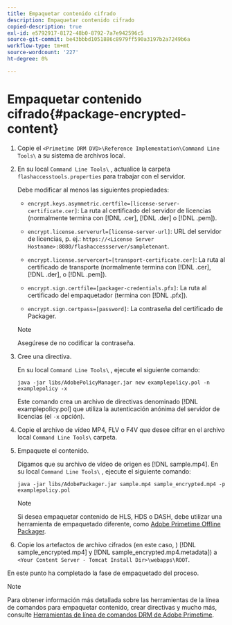 ```yaml
---
title: Empaquetar contenido cifrado
description: Empaquetar contenido cifrado
copied-description: true
exl-id: e5792917-8172-48b0-8792-7a7e942596c5
source-git-commit: be43bbbd1051886c8979ff590a3197b2a7249b6a
workflow-type: tm+mt
source-wordcount: '227'
ht-degree: 0%

---
```


# Empaquetar contenido cifrado{#package-encrypted-content}

1. Copie el `<Primetime DRM DVD>\Reference Implementation\Command Line Tools\` a su sistema de archivos local.
1. En su local `Command Line Tools\` , actualice la carpeta `flashaccesstools.properties` para trabajar con el servidor.

   Debe modificar al menos las siguientes propiedades:

   * `encrypt.keys.asymmetric.certfile=[license-server-certificate.cer]`: La ruta al certificado del servidor de licencias (normalmente termina con [!DNL .cer], [!DNL .der] o [!DNL .pem]).

   * `encrypt.license.serverurl=[license-server-url]`: URL del servidor de licencias, p. ej.:    `https://<License Server Hostname>:8080/flashaccessserver/sampletenant`.

   * `encrypt.license.servercert=[transport-certificate.cer]`: La ruta al certificado de transporte (normalmente termina con [!DNL .cer], [!DNL .der], o [!DNL .pem]).

   * `encrypt.sign.certfile=[packager-credentials.pfx]`: La ruta al certificado del empaquetador (termina con [!DNL .pfx]).

   * `encrypt.sign.certpass=[password]`: La contraseña del certificado de Packager.
   >[!NOTE]
   >
   >Asegúrese de no codificar la contraseña.

1. Cree una directiva.

   En su local `Command Line Tools\` , ejecute el siguiente comando:

   ```
   java -jar libs/AdobePolicyManager.jar new examplepolicy.pol -n examplepolicy -x
   ```

   Este comando crea un archivo de directivas denominado [!DNL examplepolicy.pol] que utiliza la autenticación anónima del servidor de licencias (el `-x` opción).
1. Copie el archivo de vídeo MP4, FLV o F4V que desee cifrar en el archivo local `Command Line Tools\` carpeta.
1. Empaquete el contenido.

   Digamos que su archivo de vídeo de origen es [!DNL sample.mp4]. En su local `Command Line Tools\` , ejecute el siguiente comando:

   ```
   java -jar libs/AdobePackager.jar sample.mp4 sample_encrypted.mp4 -p examplepolicy.pol
   ```

   >[!NOTE]
   >
   >Si desea empaquetar contenido de HLS, HDS o DASH, debe utilizar una herramienta de empaquetado diferente, como [Adobe Primetime Offline Packager](https://helpx.adobe.com/content/dam/help/en/primetime/guides/offline_packager_getting_started.pdf).

1. Copie los artefactos de archivo cifrados (en este caso, ) [!DNL sample_encrypted.mp4] y [!DNL sample_encrypted.mp4.metadata]) a `<Your Content Server - Tomcat Install Dir>\webapps\ROOT`.

En este punto ha completado la fase de empaquetado del proceso.

>[!NOTE]
>
>Para obtener información más detallada sobre las herramientas de la línea de comandos para empaquetar contenido, crear directivas y mucho más, consulte [Herramientas de línea de comandos DRM de Adobe Primetime](../drm-reference-implementations/command-line-tools/command-line-tools-overview.md).
